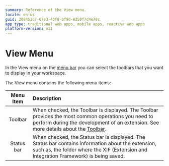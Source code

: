 ```yaml
---
summary: Reference of the View menu.
locale: en-us
guid: 208451d7-67e3-43f8-bf9d-8250f7d4e78c
app_type: traditional web apps, mobile apps, reactive web apps
platform-version: o11
---
```


# View Menu

In the View menu on the [menu bar](<../workspace.md>) you can select the toolbars that you want to display in your workspace.

The View menu contains the following menu items:

Menu Item | Description
:--------:|:-----------
Toolbar | When checked, the Toolbar is displayed. The Toolbar provides the most common operations you need to perform during the development of an extension. See more details about the [Toolbar](<../toolbar.md>).
Status bar | When checked, the Status bar is displayed. The Status bar contains information about the extension, such as, the folder where the XIF (Extension and Integration Framework) is being saved.
